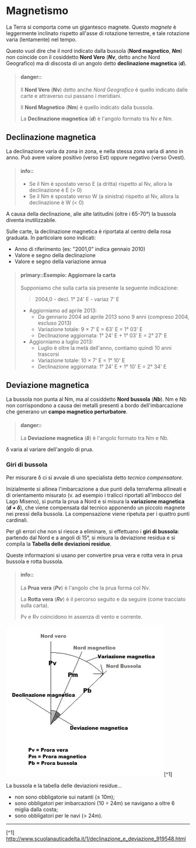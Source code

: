 # Magnetismo

La Terra si comporta come un gigantesco magnete. Questo *magnete* è leggermente inclinato rispetto all'asse
di rotazione terrestre, e tale rotazione varia (lentamente) nel tempo.

Questo vuol dire che il nord indicato dalla bussola (**Nord magnetico**, ***Nm***) non coincide con il cosiddetto
**Nord Vero** (***Nv***, detto anche Nord Geografico) ma di discosta di un angolo detto 
**declinazione magnetica** (***d***).

> #### danger::
> 
> Il **Nord Vero** (**Nv**) detto anche *Nord Geografico* è quello indicato dalle carte e attraverso cui passano i 
> meridiani.
>
> Il **Nord Magnetico** (**Nm**) è quello indicato dalla bussola.
>
> La **Declinazione magnetica** (***d***) è l'angolo formato tra Nv e Nm.


## Declinazione magnetica

La declinazione varia da zona in zona, e nella stessa zona varia di anno in anno.
Può avere valore positivo (verso Est) oppure negativo (verso Ovest).

> #### info::
> * Se il Nm è spostato verso E (a dritta) rispetto al Nv, allora la declinazione è E (&gt; 0)
> * Se il Nm è spostato verso W (a sinistra) rispetto al Nv, allora la declinazione è W (&lt; 0)

A causa della declinazione, alle alte latitudini (oltre i 65-70°) la bussola diventa inutilizzabile.
 
Sulle carte, la declinazione magnetica è riportata al centro della rosa graduata.
In particolare sono indicati:
- Anno di riferimento (es: "2001,0" indica gennaio 2010)
- Valore e segno della declinazione
- Valore e segno della variazione annua

> #### primary::Esempio: Aggiornare la carta
> 
> Supponiamo che sulla carta sia presente la seguente indicazione:
> > 2004,0 - decl. 1° 24' E - variaz 7' E
>
> * Aggiorniamo ad aprile 2013:
>   * Da gennario 2004 ad aprile 2013 sono 9 anni (compreso 2004, escluso 2013)
>   * Variazione totale: 9 &times; 7' E = 63' E = 1° 03' E
>   * Declinazione aggiornata: 1° 24' E + 1° 03' E = 2° 27' E
> * Aggiorniamo a luglio 2013:
>   * Luglio è oltre la metà dell'anno, contiamo quindi 10 anni trascorsi
>   * Variazione totale: 10 &times; 7' E = 1° 10' E
>   * Declinazione aggiornata: 1° 24' E + 1° 10' E = 2° 34' E


## Deviazione magnetica

La bussola non punta al Nm, ma al cosiddetto **Nord bussola** (***Nb***). Nm e Nb non corrispondono a causa dei
metalli presenti a bordo dell'imbarcazione che generano un **campo magnetico perturbatore**.

> #### danger::
>
> La **Deviazione magnetica** (***&delta;***) è l'angolo formato tra Nm e Nb.

&delta; varia al variare dell'angolo di prua.

### Giri di bussola
Per misurare &delta; ci si avvale di uno specialista detto *tecnico compensatore*.

Inizialmente si allinea l'imbarcazione a due punti della terraferma allineati e di orientamento
misurato (v. ad esempio i tralicci riportati all'imbocco del Lago Miseno), si punta la prua a Nord e si misura la
**variazione magnetica** (***d + &delta;***), che viene compensata dal tecnico apponendo un piccolo magnete
nei pressi della bussola. La compensazione viene ripetuta per i quattro punti cardinali.

Per gli errori che non si riesce a eliminare, si effettuano i **giri di bussola**: partendo dal Nord e a angoli
di 15°, si misura la deviazione residua e si compila la **Tabella delle deviazioni residue**.

Queste informazioni si usano per convertire prua vera e rotta vera in prua bussola e rotta bussola.

> #### info::
>
> La **Prua vera** (***Pv***) è l'angolo che la prua forma col Nv.
>
> La **Rotta vera** (***Rv***) è il percorso seguito e da seguire (come tracciato sulla carta).
>
> Pv e Rv coincidono in assenza di vento e corrente.

![Prora vera, magnetica e bussola](../images/04-pv-pm-pb.jpg)[^1]

La bussola e la tabella delle deviazioni residue...
* non sono obbligatorie sui natanti (&le; 10m);
* sono obbligatori per imbarcazioni (10 &divide; 24m) se navigano a oltre 6 miglia dalla costa;
* sono obbligatori per le navi (&gt; 24m).


---

[^1] http://www.scuolanauticadelta.it/1/declinazione_e_deviazione_919548.html
